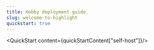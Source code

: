 ```yaml
---
title: Hobby deployment guide.
slug: welcome-to-highlight
quickstart: true
---
```


<QuickStart content={quickStartContent["self-host"]}/>